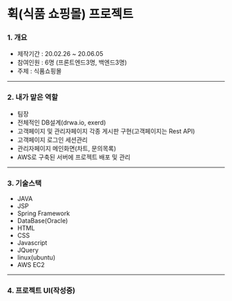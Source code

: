 # 휙(식품 쇼핑몰) 프로젝트

### 1. 개요
 - 제작기간 : 20.02.26 ~ 20.06.05
 - 참여인원 : 6명 (프론트엔드3명, 백엔드3명)
 - 주제 : 식품쇼핑몰
***
### 2. 내가 맡은 역할
 - 팀장
 - 전체적인 DB설계(drwa.io, exerd)
 - 고객페이지 및 관리자페이지 각종 게시판 구현(고객페이지는 Rest API) 
 - 고객페이지 로그인 세션관리
 - 관리자페이지 메인화면(차트, 문의목록)
 - AWS로 구축된 서버에 프로젝트 배포 및 관리
***
### 3. 기술스택
 - JAVA
 - JSP
 - Spring Framework
 - DataBase(Oracle)
 - HTML
 - CSS
 - Javascript
 - JQuery
 - linux(ubuntu)
 - AWS EC2
***
### 4. 프로젝트 UI(작성중)


